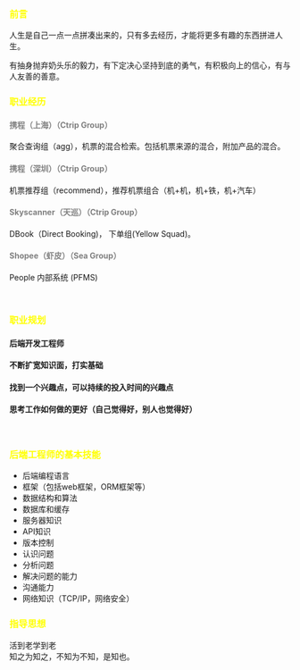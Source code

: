 ### <span style="color:yellow">前言</span>
人生是自己一点一点拼凑出来的，只有多去经历，才能将更多有趣的东西拼进人生。

有抽身抛弃奶头乐的毅力，有下定决心坚持到底的勇气，有积极向上的信心，有与人友善的善意。





### <span style="color:yellow">职业经历</span>
#### <span style="color:grey">携程（上海）（Ctrip Group）
聚合查询组（agg），机票的混合检索。包括机票来源的混合，附加产品的混合。
#### <span style="color:grey">携程（深圳）（Ctrip Group）
机票推荐组（recommend），推荐机票组合（机+机，机+铁，机+汽车）
#### <span style="color:grey">Skyscanner（天巡）（Ctrip Group）
DBook（Direct Booking)， 下单组(Yellow Squad)。
#### <span style="color:grey">Shopee（虾皮）（Sea Group）
People 内部系统 (PFMS)

<br>

### <span style="color:yellow">职业规划 </span>
#### 后端开发工程师
#### 不断扩宽知识面，打实基础
#### 找到一个兴趣点，可以持续的投入时间的兴趣点
#### 思考工作如何做的更好（自己觉得好，别人也觉得好）

<br>

### <span style="color:yellow">后端工程师的基本技能</span>
- 后端编程语言
- 框架（包括web框架，ORM框架等）
- 数据结构和算法
- 数据库和缓存
- 服务器知识
- API知识
- 版本控制
- 认识问题
- 分析问题
- 解决问题的能力
- 沟通能力
- 网络知识（TCP/IP，网络安全）


### <span style="color:yellow">指导思想
活到老学到老<br>
知之为知之，不知为不知，是知也。
